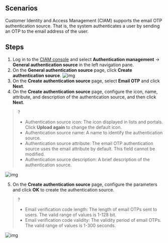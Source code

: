 ## Scenarios
Customer Identity and Access Management (CIAM) supports the email OTP authentication source. That is, the system authenticates a user by sending an OTP to the email address of the user.

## Steps
1. Log in to the [CIAM console](https://console.cloud.tencent.com/ciam) and select **Authentication management** -> **General authentication source** in the left navigation pane.
2. On the **General authentication source** page, click **Create authentication source**.
![img](https://qcloudimg.tencent-cloud.cn/raw/10fdc9fbf08d31cda7af0281de00ad23.png)
3. On the **Create authentication source** page, select **Email OTP** and click **Next**.
4. On the **Create authentication source** page, configure the icon, name, attribute, and description of the authentication source, and then click **Next**.
>?
>- Authentication source icon: The icon displayed in lists and portals. Click **Upload again** to change the default icon.
>- Authentication source name: A name to identify the authentication source.
>- Authentication source attribute: The email OTP authentication source uses the email attribute by default. This field cannot be modified.
>- Authentication source description: A brief description of the authentication source.

![img](https://qcloudimg.tencent-cloud.cn/raw/e738c79f6a17cd0d2af6f3776db7fef9.png)

5. On the **Create authentication source** page, configure the parameters and click **OK** to create the authentication source.
>?
>- Email verification code length: The length of email OTPs sent to users. The valid range of values is 1-128 bit.
>- Email verification code validity: The validity period of email OTPs. The valid range of values is 1-300 seconds.

![img](https://qcloudimg.tencent-cloud.cn/raw/befb2dc82fa5ce452d28404d37ae4242.png)